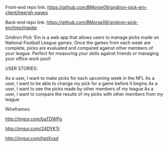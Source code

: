 
Front-end repo link: https://github.com/BMorse09/gridiron-pick-em-client/tree/gh-pages

Back-end repo link: https://github.com/BMorse09/gridiron-pick-em/tree/master

Gridiron Pick 'Em is a web app that allows users to manage picks made on
National Football League games. Once the games from each week are complete,
picks are evaluated and compared against other members of your league. Perfect
for measuring your skills against friends or managing your office work pool!

USER STORIES:

As a user, I want to make picks for each upcoming week in the NFL
As a user, I want to be able to change my pick for a game before it begins
As a user, I want to see the picks made by other members of my league
As a user, I want to compare the results of my picks with other members from
my league

Wireframes:

http://imgur.com/baTDWPg

http://imgur.com/24DYKTr

http://imgur.com/hptXvsd
